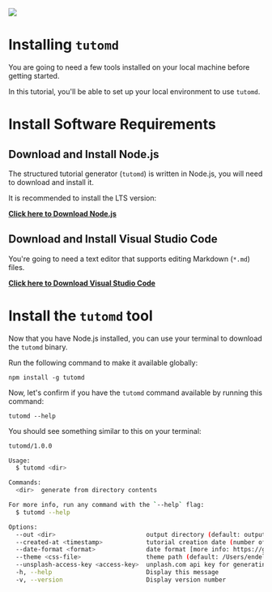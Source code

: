![](search:nodejs)

# Installing `tutomd`

You are going to need a few tools installed on your local machine before getting started.

In this tutorial, you'll be able to set up your local environment to use `tutomd`.

# Install Software Requirements

## Download and Install Node.js

The structured tutorial generator (`tutomd`) is written in Node.js, you will need to download and install it.

It is recommended to install the LTS version:

**[Click here to Download Node.js](https://nodejs.org/en/download/)**

## Download and Install Visual Studio Code

You're going to need a text editor that supports editing Markdown (`*.md`) files.

**[Click here to Download Visual Studio Code](https://code.visualstudio.com/download)**

# Install the `tutomd` tool

Now that you have Node.js installed, you can use your terminal to download the `tutomd` binary.

Run the following command to make it available globally:

```
npm install -g tutomd
```

Now, let's confirm if you have the `tutomd` command available by running this command:

```
tutomd --help
```

You should see something similar to this on your terminal:

```bash
tutomd/1.0.0

Usage:
  $ tutomd <dir>

Commands:
  <dir>  generate from directory contents

For more info, run any command with the `--help` flag:
  $ tutomd --help

Options:
  --out <dir>                         output directory (default: output)
  --created-at <timestamp>            tutorial creation date (number of milliseconds since the unix epoch) (default: Fri Jan 21 2022 11:06:14 GMT-0300 (Brasilia Standard Time))
  --date-format <format>              date format [more info: https://github.com/knowledgecode/date-and-time#formatdateobj-arg-utc] (default: MMMM D, YYYY)
  --theme <css-file>                  theme path (default: /Users/endel/Projects/tutomd/template/default.css)
  --unsplash-access-key <access-key>  unplash.com api key for generating section thumbnail images
  -h, --help                          Display this message
  -v, --version                       Display version number
```